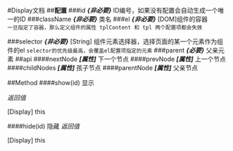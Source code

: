 #Display文档
##**配置**
###id
***{非必要}*** ID编号，如果没有配置会自动生成一个唯一的ID
###className
***{非必要}*** 类名
###el
***{非必要}*** [DOM]组件的容器  
`一旦指定了容器，那么定义组件的属性 tplContent 和 tpl 两个配置项都会失效`

###selector
***{非必要}*** [String] 组件元素选择器，选择页面的某一个元素作为组件的el
`selector的优先级最高，会覆盖el配置项指定的元素`
###parent
***{必要}*** 父亲元素
##api
####nextNode
***[属性]*** 下一个节点
####prevNode
***[属性]*** 上一个节点
####childNodes
***[属性]*** 孩子节点
####parentNode
***[属性]*** 父亲节点

##Method
####show(id)
显示

*返回值*  

[Display] this

####hide(id)
隐藏
*返回值*  

[Display] this